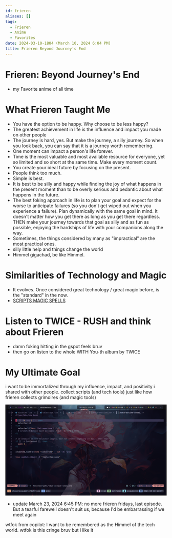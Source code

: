 ```yaml
---
id: frieren
aliases: []
tags:
  - Frieren
  - Anime
  - Favorites
date: 2024-03-10-1804 (March 10, 2024 6:04 PM)
title: Frieren Beyond Journey's End
---
```


# Frieren: Beyond Journey's End
- my Favorite anime of all time


# What Frieren Taught Me
- You have the option to be happy. Why choose to be less happy?
- The greatest achievement in life is the influence and impact you made on other people
- The journey is hard, yes. But make the journey, a silly journey. So when you look back, you can say that it is a journey worth remembering.
- One moment can impact a person's life forever.
- Time is the most valuable and most available resource for everyone, yet so limited and so short at the same time. Make every moment count.
- You create your ideal future by focusing on the present.
- People think too much.
- Simple is best.
- It is best to be silly and happy while finding the joy of what happens in the present moment than to be overly serious and pedantic about what happens in the future.
- The best foking approach in life is to plan your goal and expect for the worse to anticipate failures (so you don't get wiped out when you experience a failure). Plan dynamically with the same goal in mind. It doesn't matter how you get there as long as you get there regardless. THEN make your journey towards that goal as silly and as fun as possible, enjoying the hardships of life with your companions along the way.
- Sometimes, the things considered by many as "impractical" are the most practical ones.
- silly little help and things change the world
- Himmel gigachad, be like Himmel.


# Similarities of Technology and Magic
- It evolves. Once considered great technology / great magic before, is the "standard" in the now.
- [SCRIPTS MAGIC SPELLS](https://github.com/ejsadiarin/wizardry/tree/main/scripts-magic-spells)


# Listen to TWICE - RUSH and think about Frieren
- damn foking hitting in the gspot feels bruv
- then go on listen to the whole WITH You-th album by TWICE


# My Ultimate Goal
i want to be immortalized through my influence, impact, and positivity i shared with other people. 
collect scripts (and tech tools) just like how frieren collects grimoires (and magic tools)

![iconic](./2024-03-18_14-39.png)

- update March 23, 2024 6:45 PM: no more frieren fridays, last episode. But a tearful farewell doesn't suit us, because I'd be embarrassing if we meet again

wtfok from copilot: I want to be remembered as the Himmel of the tech world. wtfok is this cringe bruv but i like it
